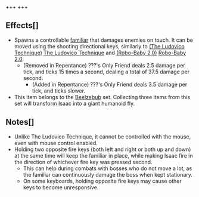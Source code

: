 +++
+++

Effects[]
---------


* Spawns a controllable [familiar](/wiki/Familiar "Familiar") that damages enemies on touch. It can be moved using the shooting directional keys, similarly to [(The Ludovico Technique)](/wiki/The_Ludovico_Technique "The Ludovico Technique") [The Ludovico Technique](/wiki/The_Ludovico_Technique "The Ludovico Technique") and [(Robo-Baby 2.0)](/wiki/Robo-Baby_2.0 "Robo-Baby 2.0") [Robo-Baby 2.0](/wiki/Robo-Baby_2.0 "Robo-Baby 2.0").
	+ (Removed in Repentance) ???'s Only Friend deals 2.5 damage per tick, and ticks 15 times a second, dealing a total of 37.5 damage per second.
		- (Added in Repentance) ???'s Only Friend deals 3.5 damage per tick, and ticks slower.
* This item belongs to the [Beelzebub](/wiki/Beelzebub "Beelzebub") set. Collecting three items from this set will transform Isaac into a giant humanoid fly.


Notes[]
-------


* Unlike The Ludovico Technique, it cannot be controlled with the mouse, even with mouse control enabled.
* Holding two opposite fire keys (both left and right or both up and down) at the same time will keep the familiar in place, while making Isaac fire in the direction of whichever fire key was pressed second.
	+ This can help during combats with bosses who do not move a lot, as the familiar can continuously damage the boss when kept stationary.
	+ On some keyboards, holding opposite fire keys may cause other keys to become unresponsive.


